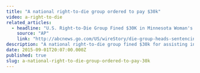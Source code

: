 ```yaml
---
title: "A national right-to-die group ordered to pay $30k"
video: a-right-to-die
related_articles:
  - headline: "U.S. Right-to-Die Group Fined $30K in Minnesota Woman's Suicide"
    source: "AP"
    link: "http://abcnews.go.com/US/wireStory/die-group-heads-sentencing-womans-suicide-33276605"
description: "A national right-to-die group fined $30k for assisting in the suicide of a Minnesota woman. Here's the backstory on the right-to-die movement."
date: 2015-09-01T20:07:00.000Z
published: true
slug: a-national-right-to-die-group-ordered-to-pay-30k
---
```


